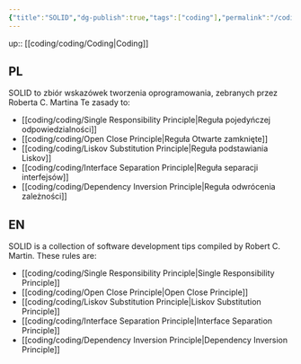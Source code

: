 ```yaml
---
{"title":"SOLID","dg-publish":true,"tags":["coding"],"permalink":"/coding/coding/solid/","dgPassFrontmatter":true}
---
```


up:: [[coding/coding/Coding\|Coding]]

## PL
SOLID to zbiór wskazówek tworzenia oprogramowania, zebranych przez Roberta C. Martina
Te zasady to:
- [[coding/coding/Single Responsibility Principle\|Reguła pojedyńczej odpowiedzialności]]
- [[coding/coding/Open Close Principle\|Reguła Otwarte zamknięte]]
- [[coding/coding/Liskov Substitution Principle\|Reguła podstawiania Liskov]]
- [[coding/coding/Interface Separation Principle\|Reguła separacji interfejsów]]
- [[coding/coding/Dependency Inversion Principle\|Reguła odwrócenia zależności]]

## EN
SOLID is a collection of software development tips compiled by Robert C. Martin.
These rules are: 
- [[coding/coding/Single Responsibility Principle\|Single Responsibility Principle]]
- [[coding/coding/Open Close Principle\|Open Close Principle]]
- [[coding/coding/Liskov Substitution Principle\|Liskov Substitution Principle]]
- [[coding/coding/Interface Separation Principle\|Interface Separation Principle]]
- [[coding/coding/Dependency Inversion Principle\|Dependency Inversion Principle]]